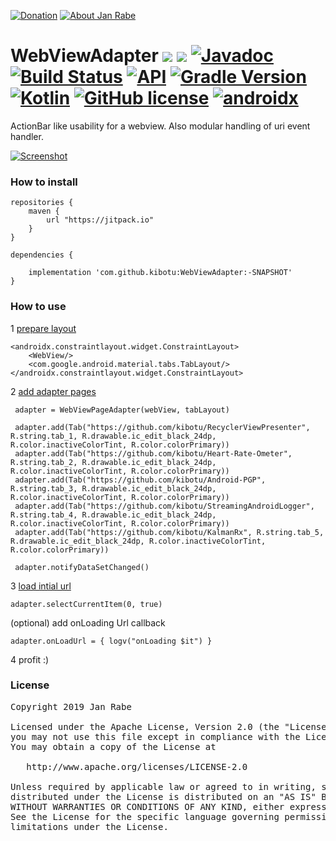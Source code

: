[![Donation](https://img.shields.io/badge/by%20me%20a%20coffee-brightgreen.svg)](https://www.paypal.me/janrabe/5) [![About Jan Rabe](https://img.shields.io/badge/about-me-green.svg)](https://about.me/janrabe)
# WebViewAdapter [![](https://jitpack.io/v/kibotu/WebViewAdapter.svg)](https://jitpack.io/#kibotu/WebViewAdapter) [![](https://jitpack.io/v/kibotu/WebViewAdapter/month.svg)](https://jitpack.io/#kibotu/WebViewAdapter) [![Javadoc](https://img.shields.io/badge/javadoc-SNAPSHOT-green.svg)](https://jitpack.io/com/github/kibotu/WebViewAdapter/master-SNAPSHOT/javadoc/index.html) [![Build Status](https://travis-ci.org/kibotu/WebViewAdapter.svg)](https://travis-ci.org/kibotu/WebViewAdapter)  [![API](https://img.shields.io/badge/API-15%2B-brightgreen.svg?style=flat)](https://android-arsenal.com/api?level=15) [![Gradle Version](https://img.shields.io/badge/gradle-5.4.0-green.svg)](https://docs.gradle.org/current/release-notes) [![Kotlin](https://img.shields.io/badge/kotlin-1.3.30-green.svg)](https://kotlinlang.org/) [![GitHub license](https://img.shields.io/badge/license-Apache%202-blue.svg)](https://raw.githubusercontent.com/kibotu/WebViewAdapter/master/LICENSE) [![androidx](https://img.shields.io/badge/androidx-brightgreen.svg)](https://developer.android.com/topic/libraries/support-library/refactor)

ActionBar like usability for a webview. Also modular handling of uri event handler.

[![Screenshot](https://raw.githubusercontent.com/kibotu/WebViewAdapter/master/screenshot.png)](https://raw.githubusercontent.com/kibotu/WebViewAdapter/master/screenshot.png)

### How to install

	repositories {
	    maven {
	        url "https://jitpack.io"
	    }
	}

	dependencies {

        implementation 'com.github.kibotu:WebViewAdapter:-SNAPSHOT'
    }

### How to use

1 [prepare layout](https://github.com/kibotu/WebViewAdapter/blob/master/app/src/main/res/layout/activity_main.xml#L10-L41)

    <androidx.constraintlayout.widget.ConstraintLayout>
        <WebView/>
        <com.google.android.material.tabs.TabLayout/>
    </androidx.constraintlayout.widget.ConstraintLayout>

2 [add adapter pages](https://github.com/kibotu/WebViewAdapter/blob/master/app/src/main/java/net/kibotu/webviewadapter/app/MainActivity.kt#L33-L41)

     adapter = WebViewPageAdapter(webView, tabLayout)

     adapter.add(Tab("https://github.com/kibotu/RecyclerViewPresenter", R.string.tab_1, R.drawable.ic_edit_black_24dp, R.color.inactiveColorTint, R.color.colorPrimary))
     adapter.add(Tab("https://github.com/kibotu/Heart-Rate-Ometer", R.string.tab_2, R.drawable.ic_edit_black_24dp, R.color.inactiveColorTint, R.color.colorPrimary))
     adapter.add(Tab("https://github.com/kibotu/Android-PGP", R.string.tab_3, R.drawable.ic_edit_black_24dp, R.color.inactiveColorTint, R.color.colorPrimary))
     adapter.add(Tab("https://github.com/kibotu/StreamingAndroidLogger", R.string.tab_4, R.drawable.ic_edit_black_24dp, R.color.inactiveColorTint, R.color.colorPrimary))
     adapter.add(Tab("https://github.com/kibotu/KalmanRx", R.string.tab_5, R.drawable.ic_edit_black_24dp, R.color.inactiveColorTint, R.color.colorPrimary))

     adapter.notifyDataSetChanged()

3 [load intial url](https://github.com/kibotu/WebViewAdapter/blob/master/app/src/main/java/net/kibotu/webviewadapter/app/MainActivity.kt#L44-L52)

    adapter.selectCurrentItem(0, true)

(optional) add onLoading Url callback

    adapter.onLoadUrl = { logv("onLoading $it") }

4 profit :)

### License
<pre>
Copyright 2019 Jan Rabe

Licensed under the Apache License, Version 2.0 (the "License");
you may not use this file except in compliance with the License.
You may obtain a copy of the License at

   http://www.apache.org/licenses/LICENSE-2.0

Unless required by applicable law or agreed to in writing, software
distributed under the License is distributed on an "AS IS" BASIS,
WITHOUT WARRANTIES OR CONDITIONS OF ANY KIND, either express or implied.
See the License for the specific language governing permissions and
limitations under the License.
</pre>